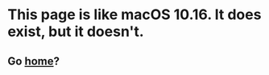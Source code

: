 # This page is like macOS 10.16. It does exist, but it doesn't.
## Go [home](https://bigsur-sounds.itsnoahevans.co.uk)?
